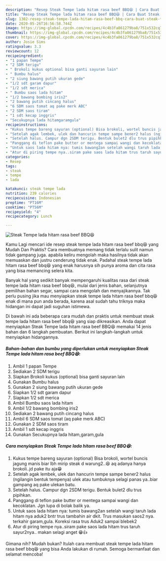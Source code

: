 ```yaml
---
description: "Resep Steak Tempe lada hitam rasa beef BBQ😆 | Cara Buat Steak Tempe lada hitam rasa beef BBQ😆 Yang Lezat Sekali"
title: "Resep Steak Tempe lada hitam rasa beef BBQ😆 | Cara Buat Steak Tempe lada hitam rasa beef BBQ😆 Yang Lezat Sekali"
slug: 1302-resep-steak-tempe-lada-hitam-rasa-beef-bbq-cara-buat-steak-tempe-lada-hitam-rasa-beef-bbq-yang-lezat-sekali
date: 2020-05-26T16:56:58.744Z
image: https://img-global.cpcdn.com/recipes/4c4b3fa861279ba8/751x532cq70/steak-tempe-lada-hitam-rasa-beef-bbq😆-foto-resep-utama.jpg
thumbnail: https://img-global.cpcdn.com/recipes/4c4b3fa861279ba8/751x532cq70/steak-tempe-lada-hitam-rasa-beef-bbq😆-foto-resep-utama.jpg
cover: https://img-global.cpcdn.com/recipes/4c4b3fa861279ba8/751x532cq70/steak-tempe-lada-hitam-rasa-beef-bbq😆-foto-resep-utama.jpg
author: Josie Sims
ratingvalue: 3.3
reviewcount: 12
recipeingredient:
- "1 papan Tempe"
- "2 SDM terigu"
- " Brokoli kukus optional bisa ganti sayuran lain"
- " Bumbu halus"
- "2 siung bawang putih ukuran gede"
- "1/2 sdt garam dapur"
- "1/2 sdt merica"
- " Bumbu saos lada hitam"
- "1/2 bawang bombing iris2"
- "2 bawang putih cincang halus"
- "6 SDM saos tomat aq pake merk ABC"
- "2 SDM saos tiram"
- "1 sdt kecap inggris"
- "Secukupnya lada hitamgaramgula"
recipeinstructions:
- "Kukus tempe bareng sayuran (optional) Bisa brokoli, wortel buncis jagung manis biar lbh mirip steak d warung2..😆 aq adanya hanya brokoli..jd pake itu aja😁"
- "Setelah agak lembek, ulek dan hancurin tempe sampe bener2 halus (ngilangin bentuk tempenya) ulek atau tumbuknya selagi panas ya..biar gampang aq pake ulekan batu."
- "Setelah halus. Campur dgn 2SDM terigu. Bentuk bulet2 dlu trus pipihkan."
- "Panggang di teflon pake butter or mentega sampai wangi dan kecoklatan. Jgn lupa di bolak balik ya."
- "Untuk saos lada hitam nya: tumis bawang2an setelah wangi taruh lada hitam nya aduk2 bntr trus tambahin air dkit. Trus masukan saos2 nya. terkahir garam,gula. Koreksi rasa trus Aduk2 sampai blebek2"
- "Atur di piring tempe nya..siram pake saos lada hitam trus taruh sayur2nya.. makan selagi anget 😁👍"
categories:
- Resep
tags:
- steak
- tempe
- lada

katakunci: steak tempe lada 
nutrition: 239 calories
recipecuisine: Indonesian
preptime: "PT16M"
cooktime: "PT56M"
recipeyield: "4"
recipecategory: Lunch

---
```



![Steak Tempe lada hitam rasa beef BBQ😆](https://img-global.cpcdn.com/recipes/4c4b3fa861279ba8/751x532cq70/steak-tempe-lada-hitam-rasa-beef-bbq😆-foto-resep-utama.jpg)

Kamu Lagi mencari ide resep steak tempe lada hitam rasa beef bbq😆 yang Mudah Dan Praktis? Cara membuatnya memang tidak terlalu sulit namun tidak gampang juga. apabila keliru mengolah maka hasilnya tidak akan memuaskan dan justru cenderung tidak enak. Padahal steak tempe lada hitam rasa beef bbq😆 yang enak harusnya sih punya aroma dan cita rasa yang bisa memancing selera kita.

Banyak hal yang sedikit banyak mempengaruhi kualitas rasa dari steak tempe lada hitam rasa beef bbq😆, mulai dari jenis bahan, selanjutnya pemilihan bahan segar, sampai cara mengolah dan menyajikannya. Tak perlu pusing jika mau menyiapkan steak tempe lada hitam rasa beef bbq😆 enak di mana pun anda berada, karena asal sudah tahu triknya maka hidangan ini dapat jadi suguhan istimewa.




Di bawah ini ada beberapa cara mudah dan praktis untuk membuat steak tempe lada hitam rasa beef bbq😆 yang siap dikreasikan. Anda dapat menyiapkan Steak Tempe lada hitam rasa beef BBQ😆 memakai 14 jenis bahan dan 6 langkah pembuatan. Berikut ini langkah-langkah untuk menyiapkan hidangannya.

<!--inarticleads1-->

##### Bahan-bahan dan bumbu yang diperlukan untuk menyiapkan Steak Tempe lada hitam rasa beef BBQ😆:

1. Ambil 1 papan Tempe
1. Sediakan 2 SDM terigu
1. Siapkan  Brokoli kukus (optional) bisa ganti sayuran lain
1. Gunakan  Bumbu halus
1. Gunakan 2 siung bawang putih ukuran gede
1. Siapkan 1/2 sdt garam dapur
1. Siapkan 1/2 sdt merica
1. Ambil  Bumbu saos lada hitam
1. Ambil 1/2 bawang bombing iris2
1. Sediakan 2 bawang putih cincang halus
1. Ambil 6 SDM saos tomat (aq pake merk ABC)
1. Gunakan 2 SDM saos tiram
1. Ambil 1 sdt kecap inggris
1. Gunakan Secukupnya lada hitam,garam,gula




<!--inarticleads2-->

##### Cara menyiapkan Steak Tempe lada hitam rasa beef BBQ😆:

1. Kukus tempe bareng sayuran (optional) Bisa brokoli, wortel buncis jagung manis biar lbh mirip steak d warung2..😆 aq adanya hanya brokoli..jd pake itu aja😁
1. Setelah agak lembek, ulek dan hancurin tempe sampe bener2 halus (ngilangin bentuk tempenya) ulek atau tumbuknya selagi panas ya..biar gampang aq pake ulekan batu.
1. Setelah halus. Campur dgn 2SDM terigu. Bentuk bulet2 dlu trus pipihkan.
1. Panggang di teflon pake butter or mentega sampai wangi dan kecoklatan. Jgn lupa di bolak balik ya.
1. Untuk saos lada hitam nya: tumis bawang2an setelah wangi taruh lada hitam nya aduk2 bntr trus tambahin air dkit. Trus masukan saos2 nya. terkahir garam,gula. Koreksi rasa trus Aduk2 sampai blebek2
1. Atur di piring tempe nya..siram pake saos lada hitam trus taruh sayur2nya.. makan selagi anget 😁👍




Gimana nih? Mudah bukan? Itulah cara membuat steak tempe lada hitam rasa beef bbq😆 yang bisa Anda lakukan di rumah. Semoga bermanfaat dan selamat mencoba!
